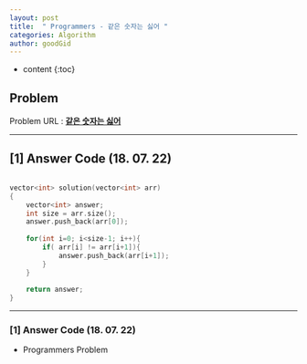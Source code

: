```yaml
---
layout: post
title:  " Programmers - 같은 숫자는 싫어 "
categories: Algorithm
author: goodGid
---
```

* content
{:toc}


## Problem 
Problem URL : **[같은 숫자는 싫어](https://programmers.co.kr/learn/courses/30/lessons/12906)**

---

## [1] Answer Code (18. 07. 22)

``` cpp

vector<int> solution(vector<int> arr)
{
    vector<int> answer;
    int size = arr.size();
    answer.push_back(arr[0]);
    
    for(int i=0; i<size-1; i++){
        if( arr[i] != arr[i+1]){
            answer.push_back(arr[i+1]);
        }
    }
    
    return answer;
}


```

---


### [1] Answer Code (18. 07. 22)

* Programmers Problem
